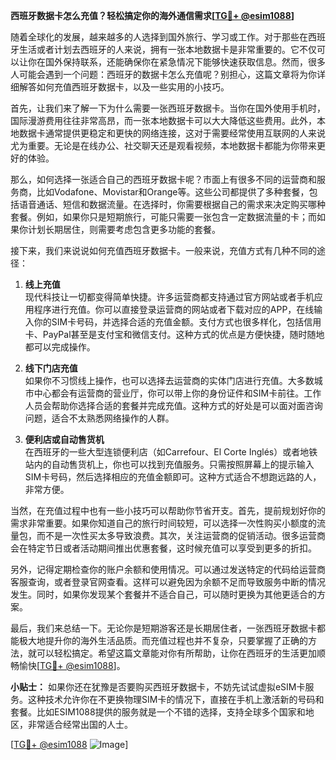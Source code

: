 **西班牙数据卡怎么充值？轻松搞定你的海外通信需求[[TG💪+ @esim1088](https://t.me/s/esim1088)]**

随着全球化的发展，越来越多的人选择到国外旅行、学习或工作。对于那些在西班牙生活或者计划去西班牙的人来说，拥有一张本地数据卡是非常重要的。它不仅可以让你在国外保持联系，还能确保你在紧急情况下能够快速获取信息。然而，很多人可能会遇到一个问题：西班牙的数据卡怎么充值呢？别担心，这篇文章将为你详细解答如何充值西班牙数据卡，以及一些实用的小技巧。

首先，让我们来了解一下为什么需要一张西班牙数据卡。当你在国外使用手机时，国际漫游费用往往非常高昂，而一张本地数据卡可以大大降低这些费用。此外，本地数据卡通常提供更稳定和更快的网络连接，这对于需要经常使用互联网的人来说尤为重要。无论是在线办公、社交聊天还是观看视频，本地数据卡都能为你带来更好的体验。

那么，如何选择一张适合自己的西班牙数据卡呢？市面上有很多不同的运营商和服务商，比如Vodafone、Movistar和Orange等。这些公司都提供了多种套餐，包括语音通话、短信和数据流量。在选择时，你需要根据自己的需求来决定购买哪种套餐。例如，如果你只是短期旅行，可能只需要一张包含一定数据流量的卡；而如果你计划长期居住，则需要考虑包含更多功能的套餐。

接下来，我们来说说如何充值西班牙数据卡。一般来说，充值方式有几种不同的途径：

1. **线上充值**  
   现代科技让一切都变得简单快捷。许多运营商都支持通过官方网站或者手机应用程序进行充值。你可以直接登录运营商的网站或者下载对应的APP，在线输入你的SIM卡号码，并选择合适的充值金额。支付方式也很多样化，包括信用卡、PayPal甚至是支付宝和微信支付。这种方式的优点是方便快捷，随时随地都可以完成操作。

2. **线下门店充值**  
   如果你不习惯线上操作，也可以选择去运营商的实体门店进行充值。大多数城市中心都会有运营商的营业厅，你可以带上你的身份证件和SIM卡前往。工作人员会帮助你选择合适的套餐并完成充值。这种方式的好处是可以面对面咨询问题，适合不太熟悉网络操作的人群。

3. **便利店或自动售货机**  
   在西班牙的一些大型连锁便利店（如Carrefour、El Corte Inglés）或者地铁站内的自动售货机上，你也可以找到充值服务。只需按照屏幕上的提示输入SIM卡号码，然后选择相应的充值金额即可。这种方式适合不想跑远路的人，非常方便。

当然，在充值过程中也有一些小技巧可以帮助你节省开支。首先，提前规划好你的需求非常重要。如果你知道自己的旅行时间较短，可以选择一次性购买小额度的流量包，而不是一次性买太多导致浪费。其次，关注运营商的促销活动。很多运营商会在特定节日或者活动期间推出优惠套餐，这时候充值可以享受到更多的折扣。

另外，记得定期检查你的账户余额和使用情况。可以通过发送特定的代码给运营商客服查询，或者登录官网查看。这样可以避免因为余额不足而导致服务中断的情况发生。同时，如果你发现某个套餐并不适合自己，可以随时更换为其他更适合的方案。

最后，我们来总结一下。无论你是短期游客还是长期居住者，一张西班牙数据卡都能极大地提升你的海外生活品质。而充值过程也并不复杂，只要掌握了正确的方法，就可以轻松搞定。希望这篇文章能对你有所帮助，让你在西班牙的生活更加顺畅愉快[[TG💪+ @esim1088](https://t.me/s/esim1088)]。

**小贴士：** 如果你还在犹豫是否要购买西班牙数据卡，不妨先试试虚拟eSIM卡服务。这种技术允许你在不更换物理SIM卡的情况下，直接在手机上激活新的号码和套餐。比如ESIM1088提供的服务就是一个不错的选择，支持全球多个国家和地区，非常适合经常出国的人士。

[[TG💪+ @esim1088](https://t.me/s/esim1088) ![Image](https://i.postimg.cc/4NQfJmqS/Snipaste-2025-05-13-00-14-12.png)]